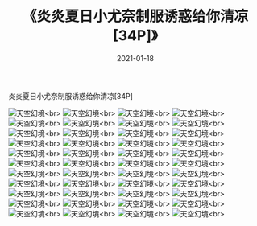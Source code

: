 ﻿---
layout: post
title: 《炎炎夏日小尤奈制服诱惑给你清凉[34P]》
date: 2021-01-18
img: http://photo.orgx.cf/性感/2021/炎炎夏日小尤奈制服诱惑给你清凉[34P]/000.jpg
tags: [美女,性感,泳衣]
---

炎炎夏日小尤奈制服诱惑给你清凉[34P]



![天空幻境](http://photo.orgx.cf/性感/2021/炎炎夏日小尤奈制服诱惑给你清凉[34P]/001.jpg''天空幻境'')<br>
![天空幻境](http://photo.orgx.cf/性感/2021/炎炎夏日小尤奈制服诱惑给你清凉[34P]/002.jpg''天空幻境'')<br>
![天空幻境](http://photo.orgx.cf/性感/2021/炎炎夏日小尤奈制服诱惑给你清凉[34P]/003.jpg''天空幻境'')<br>
![天空幻境](http://photo.orgx.cf/性感/2021/炎炎夏日小尤奈制服诱惑给你清凉[34P]/004.jpg''天空幻境'')<br>
![天空幻境](http://photo.orgx.cf/性感/2021/炎炎夏日小尤奈制服诱惑给你清凉[34P]/005.jpg''天空幻境'')<br>
![天空幻境](http://photo.orgx.cf/性感/2021/炎炎夏日小尤奈制服诱惑给你清凉[34P]/006.jpg''天空幻境'')<br>
![天空幻境](http://photo.orgx.cf/性感/2021/炎炎夏日小尤奈制服诱惑给你清凉[34P]/007.jpg''天空幻境'')<br>
![天空幻境](http://photo.orgx.cf/性感/2021/炎炎夏日小尤奈制服诱惑给你清凉[34P]/008.jpg''天空幻境'')<br>
![天空幻境](http://photo.orgx.cf/性感/2021/炎炎夏日小尤奈制服诱惑给你清凉[34P]/009.jpg''天空幻境'')<br>
![天空幻境](http://photo.orgx.cf/性感/2021/炎炎夏日小尤奈制服诱惑给你清凉[34P]/010.jpg''天空幻境'')<br>
![天空幻境](http://photo.orgx.cf/性感/2021/炎炎夏日小尤奈制服诱惑给你清凉[34P]/011.jpg''天空幻境'')<br>
![天空幻境](http://photo.orgx.cf/性感/2021/炎炎夏日小尤奈制服诱惑给你清凉[34P]/012.jpg''天空幻境'')<br>
![天空幻境](http://photo.orgx.cf/性感/2021/炎炎夏日小尤奈制服诱惑给你清凉[34P]/013.jpg''天空幻境'')<br>
![天空幻境](http://photo.orgx.cf/性感/2021/炎炎夏日小尤奈制服诱惑给你清凉[34P]/014.jpg''天空幻境'')<br>
![天空幻境](http://photo.orgx.cf/性感/2021/炎炎夏日小尤奈制服诱惑给你清凉[34P]/015.jpg''天空幻境'')<br>
![天空幻境](http://photo.orgx.cf/性感/2021/炎炎夏日小尤奈制服诱惑给你清凉[34P]/016.jpg''天空幻境'')<br>
![天空幻境](http://photo.orgx.cf/性感/2021/炎炎夏日小尤奈制服诱惑给你清凉[34P]/017.jpg''天空幻境'')<br>
![天空幻境](http://photo.orgx.cf/性感/2021/炎炎夏日小尤奈制服诱惑给你清凉[34P]/018.jpg''天空幻境'')<br>
![天空幻境](http://photo.orgx.cf/性感/2021/炎炎夏日小尤奈制服诱惑给你清凉[34P]/019.jpg''天空幻境'')<br>
![天空幻境](http://photo.orgx.cf/性感/2021/炎炎夏日小尤奈制服诱惑给你清凉[34P]/020.jpg''天空幻境'')<br>
![天空幻境](http://photo.orgx.cf/性感/2021/炎炎夏日小尤奈制服诱惑给你清凉[34P]/021.jpg''天空幻境'')<br>
![天空幻境](http://photo.orgx.cf/性感/2021/炎炎夏日小尤奈制服诱惑给你清凉[34P]/022.jpg''天空幻境'')<br>
![天空幻境](http://photo.orgx.cf/性感/2021/炎炎夏日小尤奈制服诱惑给你清凉[34P]/023.jpg''天空幻境'')<br>
![天空幻境](http://photo.orgx.cf/性感/2021/炎炎夏日小尤奈制服诱惑给你清凉[34P]/024.jpg''天空幻境'')<br>
![天空幻境](http://photo.orgx.cf/性感/2021/炎炎夏日小尤奈制服诱惑给你清凉[34P]/025.jpg''天空幻境'')<br>
![天空幻境](http://photo.orgx.cf/性感/2021/炎炎夏日小尤奈制服诱惑给你清凉[34P]/026.jpg''天空幻境'')<br>
![天空幻境](http://photo.orgx.cf/性感/2021/炎炎夏日小尤奈制服诱惑给你清凉[34P]/027.jpg''天空幻境'')<br>
![天空幻境](http://photo.orgx.cf/性感/2021/炎炎夏日小尤奈制服诱惑给你清凉[34P]/028.jpg''天空幻境'')<br>
![天空幻境](http://photo.orgx.cf/性感/2021/炎炎夏日小尤奈制服诱惑给你清凉[34P]/029.jpg''天空幻境'')<br>
![天空幻境](http://photo.orgx.cf/性感/2021/炎炎夏日小尤奈制服诱惑给你清凉[34P]/030.jpg''天空幻境'')<br>
![天空幻境](http://photo.orgx.cf/性感/2021/炎炎夏日小尤奈制服诱惑给你清凉[34P]/031.jpg''天空幻境'')<br>
![天空幻境](http://photo.orgx.cf/性感/2021/炎炎夏日小尤奈制服诱惑给你清凉[34P]/032.jpg''天空幻境'')<br>
![天空幻境](http://photo.orgx.cf/性感/2021/炎炎夏日小尤奈制服诱惑给你清凉[34P]/033.jpg''天空幻境'')<br>
![天空幻境](http://photo.orgx.cf/性感/2021/炎炎夏日小尤奈制服诱惑给你清凉[34P]/034.jpg''天空幻境'')<br>
![天空幻境](http://photo.orgx.cf/性感/2021/炎炎夏日小尤奈制服诱惑给你清凉[34P]/035.jpg''天空幻境'')<br>
![天空幻境](http://photo.orgx.cf/性感/2021/炎炎夏日小尤奈制服诱惑给你清凉[34P]/036.jpg''天空幻境'')<br>
![天空幻境](http://photo.orgx.cf/性感/2021/炎炎夏日小尤奈制服诱惑给你清凉[34P]/037.jpg''天空幻境'')<br>
![天空幻境](http://photo.orgx.cf/性感/2021/炎炎夏日小尤奈制服诱惑给你清凉[34P]/038.jpg''天空幻境'')<br>
![天空幻境](http://photo.orgx.cf/性感/2021/炎炎夏日小尤奈制服诱惑给你清凉[34P]/039.jpg''天空幻境'')<br>
![天空幻境](http://photo.orgx.cf/性感/2021/炎炎夏日小尤奈制服诱惑给你清凉[34P]/040.jpg''天空幻境'')<br>
![天空幻境](http://photo.orgx.cf/性感/2021/炎炎夏日小尤奈制服诱惑给你清凉[34P]/041.jpg''天空幻境'')<br>
![天空幻境](http://photo.orgx.cf/性感/2021/炎炎夏日小尤奈制服诱惑给你清凉[34P]/042.jpg''天空幻境'')<br>
![天空幻境](http://photo.orgx.cf/性感/2021/炎炎夏日小尤奈制服诱惑给你清凉[34P]/043.jpg''天空幻境'')<br>
![天空幻境](http://photo.orgx.cf/性感/2021/炎炎夏日小尤奈制服诱惑给你清凉[34P]/044.jpg''天空幻境'')<br>